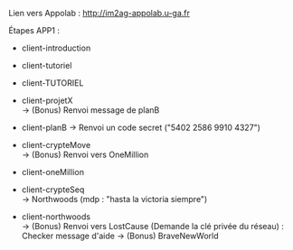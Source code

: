 
Lien vers Appolab : http://im2ag-appolab.u-ga.fr

Étapes APP1 :

 - client-introduction

 - client-tutoriel

 - client-TUTORIEL

 - client-projetX       
	-> (Bonus) Renvoi message de planB

 - client-planB
	-> Renvoi un code secret ("5402 2586 9910 4327")

 - client-crypteMove    
	-> (Bonus) Renvoi vers OneMillion

 - client-oneMillion

 - client-crypteSeq		
	-> Northwoods (mdp : "hasta la victoria siempre")

 - client-northwoods	
	-> (Bonus) Renvoi vers LostCause (Demande la clé privée du réseau) : Checker message d'aide
	-> (Bonus) BraveNewWorld
